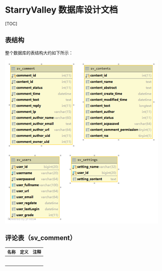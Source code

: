 # StarryValley 数据库设计文档

[TOC]

## 表结构

整个数据库的表结构大约如下所示：

![结构](https://github.com/NigraDezajnoBuroo/StarryValley/raw/Dev/DATABASE/README.assets/1566905916657.png)

## 评论表（sv_comment）

| 名称 | 定义 | 注释 |
| ---- | ---- | ---- |
|      |      |      |
|      |      |      |
|      |      |      |
|      |      |      |
|      |      |      |
|      |      |      |

